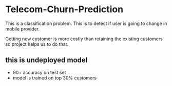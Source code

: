 # Telecom-Churn-Prediction

This is a classification problem. This is to detect if user is going to change in mobile provider. 

Getting new customer is more costly than retaining the existing customers so project helps us to do that.

## this is undeployed model

* 90+ accuracy on test set
* model is trained on top 30% customers 
